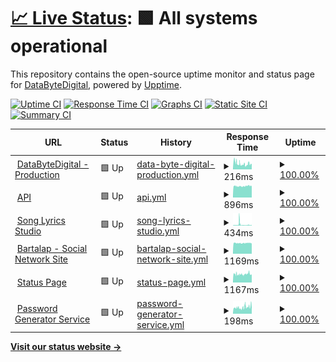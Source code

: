 # [📈 Live Status](https://status1.databytedigital.com): <!--live status--> **🟩 All systems operational**

This repository contains the open-source uptime monitor and status page for [DataByteDigital](https://databytedigital.com), powered by [Upptime](https://github.com/upptime/upptime).

[![Uptime CI](https://github.com/DataByteDigital/status.databytedigital.com/workflows/Uptime%20CI/badge.svg)](https://github.com/DataByteDigital/status.databytedigital.com/actions?query=workflow%3A%22Uptime+CI%22)
[![Response Time CI](https://github.com/DataByteDigital/status.databytedigital.com/workflows/Response%20Time%20CI/badge.svg)](https://github.com/DataByteDigital/status.databytedigital.com/actions?query=workflow%3A%22Response+Time+CI%22)
[![Graphs CI](https://github.com/DataByteDigital/status.databytedigital.com/workflows/Graphs%20CI/badge.svg)](https://github.com/DataByteDigital/status.databytedigital.com/actions?query=workflow%3A%22Graphs+CI%22)
[![Static Site CI](https://github.com/DataByteDigital/status.databytedigital.com/workflows/Static%20Site%20CI/badge.svg)](https://github.com/DataByteDigital/status.databytedigital.com/actions?query=workflow%3A%22Static+Site+CI%22)
[![Summary CI](https://github.com/DataByteDigital/status.databytedigital.com/workflows/Summary%20CI/badge.svg)](https://github.com/DataByteDigital/status.databytedigital.com/actions?query=workflow%3A%22Summary+CI%22)

<!--
With [Upptime](https://upptime.js.org), you can get your own unlimited and free uptime monitor and status page, powered entirely by a GitHub repository. We use [Issues](https://github.com/DataByteDigital/status.databytedigital.com/issues) as incident reports, [Actions](https://github.com/DataByteDigital/status.databytedigital.com/actions) as uptime monitors, and [Pages](https://status1.databytedigital.com) for the status page.
-->
<!--start: status pages-->
<!-- This summary is generated by Upptime (https://github.com/upptime/upptime) -->
<!-- Do not edit this manually, your changes will be overwritten -->
<!-- prettier-ignore -->
| URL | Status | History | Response Time | Uptime |
| --- | ------ | ------- | ------------- | ------ |
| <img alt="" src="https://icons.duckduckgo.com/ip3/databytedigital.com.ico" height="13"> [DataByteDigital - Production](https://databytedigital.com) | 🟩 Up | [data-byte-digital-production.yml](https://github.com/DataByteDigital/status.databytedigital.com/commits/HEAD/history/data-byte-digital-production.yml) | <details><summary><img alt="Response time graph" src="./graphs/data-byte-digital-production/response-time-week.png" height="20"> 216ms</summary><br><a href="https://DataByteDigital.github.io/status.databytedigital.com/history/data-byte-digital-production"><img alt="Response time 195" src="https://img.shields.io/endpoint?url=https%3A%2F%2Fraw.githubusercontent.com%2FDataByteDigital%2Fstatus.databytedigital.com%2FHEAD%2Fapi%2Fdata-byte-digital-production%2Fresponse-time.json"></a><br><a href="https://DataByteDigital.github.io/status.databytedigital.com/history/data-byte-digital-production"><img alt="24-hour response time 186" src="https://img.shields.io/endpoint?url=https%3A%2F%2Fraw.githubusercontent.com%2FDataByteDigital%2Fstatus.databytedigital.com%2FHEAD%2Fapi%2Fdata-byte-digital-production%2Fresponse-time-day.json"></a><br><a href="https://DataByteDigital.github.io/status.databytedigital.com/history/data-byte-digital-production"><img alt="7-day response time 216" src="https://img.shields.io/endpoint?url=https%3A%2F%2Fraw.githubusercontent.com%2FDataByteDigital%2Fstatus.databytedigital.com%2FHEAD%2Fapi%2Fdata-byte-digital-production%2Fresponse-time-week.json"></a><br><a href="https://DataByteDigital.github.io/status.databytedigital.com/history/data-byte-digital-production"><img alt="30-day response time 204" src="https://img.shields.io/endpoint?url=https%3A%2F%2Fraw.githubusercontent.com%2FDataByteDigital%2Fstatus.databytedigital.com%2FHEAD%2Fapi%2Fdata-byte-digital-production%2Fresponse-time-month.json"></a><br><a href="https://DataByteDigital.github.io/status.databytedigital.com/history/data-byte-digital-production"><img alt="1-year response time 198" src="https://img.shields.io/endpoint?url=https%3A%2F%2Fraw.githubusercontent.com%2FDataByteDigital%2Fstatus.databytedigital.com%2FHEAD%2Fapi%2Fdata-byte-digital-production%2Fresponse-time-year.json"></a></details> | <details><summary><a href="https://DataByteDigital.github.io/status.databytedigital.com/history/data-byte-digital-production">100.00%</a></summary><a href="https://DataByteDigital.github.io/status.databytedigital.com/history/data-byte-digital-production"><img alt="All-time uptime 100.00%" src="https://img.shields.io/endpoint?url=https%3A%2F%2Fraw.githubusercontent.com%2FDataByteDigital%2Fstatus.databytedigital.com%2FHEAD%2Fapi%2Fdata-byte-digital-production%2Fuptime.json"></a><br><a href="https://DataByteDigital.github.io/status.databytedigital.com/history/data-byte-digital-production"><img alt="24-hour uptime 100.00%" src="https://img.shields.io/endpoint?url=https%3A%2F%2Fraw.githubusercontent.com%2FDataByteDigital%2Fstatus.databytedigital.com%2FHEAD%2Fapi%2Fdata-byte-digital-production%2Fuptime-day.json"></a><br><a href="https://DataByteDigital.github.io/status.databytedigital.com/history/data-byte-digital-production"><img alt="7-day uptime 100.00%" src="https://img.shields.io/endpoint?url=https%3A%2F%2Fraw.githubusercontent.com%2FDataByteDigital%2Fstatus.databytedigital.com%2FHEAD%2Fapi%2Fdata-byte-digital-production%2Fuptime-week.json"></a><br><a href="https://DataByteDigital.github.io/status.databytedigital.com/history/data-byte-digital-production"><img alt="30-day uptime 100.00%" src="https://img.shields.io/endpoint?url=https%3A%2F%2Fraw.githubusercontent.com%2FDataByteDigital%2Fstatus.databytedigital.com%2FHEAD%2Fapi%2Fdata-byte-digital-production%2Fuptime-month.json"></a><br><a href="https://DataByteDigital.github.io/status.databytedigital.com/history/data-byte-digital-production"><img alt="1-year uptime 100.00%" src="https://img.shields.io/endpoint?url=https%3A%2F%2Fraw.githubusercontent.com%2FDataByteDigital%2Fstatus.databytedigital.com%2FHEAD%2Fapi%2Fdata-byte-digital-production%2Fuptime-year.json"></a></details>
| <img alt="" src="https://api.databytedigital.com/images/api.png" height="13"> [API](https://api.databytedigital.com) | 🟩 Up | [api.yml](https://github.com/DataByteDigital/status.databytedigital.com/commits/HEAD/history/api.yml) | <details><summary><img alt="Response time graph" src="./graphs/api/response-time-week.png" height="20"> 896ms</summary><br><a href="https://DataByteDigital.github.io/status.databytedigital.com/history/api"><img alt="Response time 237" src="https://img.shields.io/endpoint?url=https%3A%2F%2Fraw.githubusercontent.com%2FDataByteDigital%2Fstatus.databytedigital.com%2FHEAD%2Fapi%2Fapi%2Fresponse-time.json"></a><br><a href="https://DataByteDigital.github.io/status.databytedigital.com/history/api"><img alt="24-hour response time 898" src="https://img.shields.io/endpoint?url=https%3A%2F%2Fraw.githubusercontent.com%2FDataByteDigital%2Fstatus.databytedigital.com%2FHEAD%2Fapi%2Fapi%2Fresponse-time-day.json"></a><br><a href="https://DataByteDigital.github.io/status.databytedigital.com/history/api"><img alt="7-day response time 896" src="https://img.shields.io/endpoint?url=https%3A%2F%2Fraw.githubusercontent.com%2FDataByteDigital%2Fstatus.databytedigital.com%2FHEAD%2Fapi%2Fapi%2Fresponse-time-week.json"></a><br><a href="https://DataByteDigital.github.io/status.databytedigital.com/history/api"><img alt="30-day response time 618" src="https://img.shields.io/endpoint?url=https%3A%2F%2Fraw.githubusercontent.com%2FDataByteDigital%2Fstatus.databytedigital.com%2FHEAD%2Fapi%2Fapi%2Fresponse-time-month.json"></a><br><a href="https://DataByteDigital.github.io/status.databytedigital.com/history/api"><img alt="1-year response time 243" src="https://img.shields.io/endpoint?url=https%3A%2F%2Fraw.githubusercontent.com%2FDataByteDigital%2Fstatus.databytedigital.com%2FHEAD%2Fapi%2Fapi%2Fresponse-time-year.json"></a></details> | <details><summary><a href="https://DataByteDigital.github.io/status.databytedigital.com/history/api">100.00%</a></summary><a href="https://DataByteDigital.github.io/status.databytedigital.com/history/api"><img alt="All-time uptime 100.00%" src="https://img.shields.io/endpoint?url=https%3A%2F%2Fraw.githubusercontent.com%2FDataByteDigital%2Fstatus.databytedigital.com%2FHEAD%2Fapi%2Fapi%2Fuptime.json"></a><br><a href="https://DataByteDigital.github.io/status.databytedigital.com/history/api"><img alt="24-hour uptime 100.00%" src="https://img.shields.io/endpoint?url=https%3A%2F%2Fraw.githubusercontent.com%2FDataByteDigital%2Fstatus.databytedigital.com%2FHEAD%2Fapi%2Fapi%2Fuptime-day.json"></a><br><a href="https://DataByteDigital.github.io/status.databytedigital.com/history/api"><img alt="7-day uptime 100.00%" src="https://img.shields.io/endpoint?url=https%3A%2F%2Fraw.githubusercontent.com%2FDataByteDigital%2Fstatus.databytedigital.com%2FHEAD%2Fapi%2Fapi%2Fuptime-week.json"></a><br><a href="https://DataByteDigital.github.io/status.databytedigital.com/history/api"><img alt="30-day uptime 100.00%" src="https://img.shields.io/endpoint?url=https%3A%2F%2Fraw.githubusercontent.com%2FDataByteDigital%2Fstatus.databytedigital.com%2FHEAD%2Fapi%2Fapi%2Fuptime-month.json"></a><br><a href="https://DataByteDigital.github.io/status.databytedigital.com/history/api"><img alt="1-year uptime 100.00%" src="https://img.shields.io/endpoint?url=https%3A%2F%2Fraw.githubusercontent.com%2FDataByteDigital%2Fstatus.databytedigital.com%2FHEAD%2Fapi%2Fapi%2Fuptime-year.json"></a></details>
| <img alt="" src="https://icons.duckduckgo.com/ip3/songlyrics.databytedigital.com.ico" height="13"> [Song Lyrics Studio](https://songlyrics.databytedigital.com) | 🟩 Up | [song-lyrics-studio.yml](https://github.com/DataByteDigital/status.databytedigital.com/commits/HEAD/history/song-lyrics-studio.yml) | <details><summary><img alt="Response time graph" src="./graphs/song-lyrics-studio/response-time-week.png" height="20"> 434ms</summary><br><a href="https://DataByteDigital.github.io/status.databytedigital.com/history/song-lyrics-studio"><img alt="Response time 202" src="https://img.shields.io/endpoint?url=https%3A%2F%2Fraw.githubusercontent.com%2FDataByteDigital%2Fstatus.databytedigital.com%2FHEAD%2Fapi%2Fsong-lyrics-studio%2Fresponse-time.json"></a><br><a href="https://DataByteDigital.github.io/status.databytedigital.com/history/song-lyrics-studio"><img alt="24-hour response time 185" src="https://img.shields.io/endpoint?url=https%3A%2F%2Fraw.githubusercontent.com%2FDataByteDigital%2Fstatus.databytedigital.com%2FHEAD%2Fapi%2Fsong-lyrics-studio%2Fresponse-time-day.json"></a><br><a href="https://DataByteDigital.github.io/status.databytedigital.com/history/song-lyrics-studio"><img alt="7-day response time 434" src="https://img.shields.io/endpoint?url=https%3A%2F%2Fraw.githubusercontent.com%2FDataByteDigital%2Fstatus.databytedigital.com%2FHEAD%2Fapi%2Fsong-lyrics-studio%2Fresponse-time-week.json"></a><br><a href="https://DataByteDigital.github.io/status.databytedigital.com/history/song-lyrics-studio"><img alt="30-day response time 257" src="https://img.shields.io/endpoint?url=https%3A%2F%2Fraw.githubusercontent.com%2FDataByteDigital%2Fstatus.databytedigital.com%2FHEAD%2Fapi%2Fsong-lyrics-studio%2Fresponse-time-month.json"></a><br><a href="https://DataByteDigital.github.io/status.databytedigital.com/history/song-lyrics-studio"><img alt="1-year response time 206" src="https://img.shields.io/endpoint?url=https%3A%2F%2Fraw.githubusercontent.com%2FDataByteDigital%2Fstatus.databytedigital.com%2FHEAD%2Fapi%2Fsong-lyrics-studio%2Fresponse-time-year.json"></a></details> | <details><summary><a href="https://DataByteDigital.github.io/status.databytedigital.com/history/song-lyrics-studio">100.00%</a></summary><a href="https://DataByteDigital.github.io/status.databytedigital.com/history/song-lyrics-studio"><img alt="All-time uptime 100.00%" src="https://img.shields.io/endpoint?url=https%3A%2F%2Fraw.githubusercontent.com%2FDataByteDigital%2Fstatus.databytedigital.com%2FHEAD%2Fapi%2Fsong-lyrics-studio%2Fuptime.json"></a><br><a href="https://DataByteDigital.github.io/status.databytedigital.com/history/song-lyrics-studio"><img alt="24-hour uptime 100.00%" src="https://img.shields.io/endpoint?url=https%3A%2F%2Fraw.githubusercontent.com%2FDataByteDigital%2Fstatus.databytedigital.com%2FHEAD%2Fapi%2Fsong-lyrics-studio%2Fuptime-day.json"></a><br><a href="https://DataByteDigital.github.io/status.databytedigital.com/history/song-lyrics-studio"><img alt="7-day uptime 100.00%" src="https://img.shields.io/endpoint?url=https%3A%2F%2Fraw.githubusercontent.com%2FDataByteDigital%2Fstatus.databytedigital.com%2FHEAD%2Fapi%2Fsong-lyrics-studio%2Fuptime-week.json"></a><br><a href="https://DataByteDigital.github.io/status.databytedigital.com/history/song-lyrics-studio"><img alt="30-day uptime 100.00%" src="https://img.shields.io/endpoint?url=https%3A%2F%2Fraw.githubusercontent.com%2FDataByteDigital%2Fstatus.databytedigital.com%2FHEAD%2Fapi%2Fsong-lyrics-studio%2Fuptime-month.json"></a><br><a href="https://DataByteDigital.github.io/status.databytedigital.com/history/song-lyrics-studio"><img alt="1-year uptime 100.00%" src="https://img.shields.io/endpoint?url=https%3A%2F%2Fraw.githubusercontent.com%2FDataByteDigital%2Fstatus.databytedigital.com%2FHEAD%2Fapi%2Fsong-lyrics-studio%2Fuptime-year.json"></a></details>
| <img alt="" src="https://icons.duckduckgo.com/ip3/bartalap.databytedigital.com.ico" height="13"> [Bartalap - Social Network Site](https://bartalap.databytedigital.com) | 🟩 Up | [bartalap-social-network-site.yml](https://github.com/DataByteDigital/status.databytedigital.com/commits/HEAD/history/bartalap-social-network-site.yml) | <details><summary><img alt="Response time graph" src="./graphs/bartalap-social-network-site/response-time-week.png" height="20"> 1169ms</summary><br><a href="https://DataByteDigital.github.io/status.databytedigital.com/history/bartalap-social-network-site"><img alt="Response time 1064" src="https://img.shields.io/endpoint?url=https%3A%2F%2Fraw.githubusercontent.com%2FDataByteDigital%2Fstatus.databytedigital.com%2FHEAD%2Fapi%2Fbartalap-social-network-site%2Fresponse-time.json"></a><br><a href="https://DataByteDigital.github.io/status.databytedigital.com/history/bartalap-social-network-site"><img alt="24-hour response time 1173" src="https://img.shields.io/endpoint?url=https%3A%2F%2Fraw.githubusercontent.com%2FDataByteDigital%2Fstatus.databytedigital.com%2FHEAD%2Fapi%2Fbartalap-social-network-site%2Fresponse-time-day.json"></a><br><a href="https://DataByteDigital.github.io/status.databytedigital.com/history/bartalap-social-network-site"><img alt="7-day response time 1169" src="https://img.shields.io/endpoint?url=https%3A%2F%2Fraw.githubusercontent.com%2FDataByteDigital%2Fstatus.databytedigital.com%2FHEAD%2Fapi%2Fbartalap-social-network-site%2Fresponse-time-week.json"></a><br><a href="https://DataByteDigital.github.io/status.databytedigital.com/history/bartalap-social-network-site"><img alt="30-day response time 1111" src="https://img.shields.io/endpoint?url=https%3A%2F%2Fraw.githubusercontent.com%2FDataByteDigital%2Fstatus.databytedigital.com%2FHEAD%2Fapi%2Fbartalap-social-network-site%2Fresponse-time-month.json"></a><br><a href="https://DataByteDigital.github.io/status.databytedigital.com/history/bartalap-social-network-site"><img alt="1-year response time 1053" src="https://img.shields.io/endpoint?url=https%3A%2F%2Fraw.githubusercontent.com%2FDataByteDigital%2Fstatus.databytedigital.com%2FHEAD%2Fapi%2Fbartalap-social-network-site%2Fresponse-time-year.json"></a></details> | <details><summary><a href="https://DataByteDigital.github.io/status.databytedigital.com/history/bartalap-social-network-site">100.00%</a></summary><a href="https://DataByteDigital.github.io/status.databytedigital.com/history/bartalap-social-network-site"><img alt="All-time uptime 97.14%" src="https://img.shields.io/endpoint?url=https%3A%2F%2Fraw.githubusercontent.com%2FDataByteDigital%2Fstatus.databytedigital.com%2FHEAD%2Fapi%2Fbartalap-social-network-site%2Fuptime.json"></a><br><a href="https://DataByteDigital.github.io/status.databytedigital.com/history/bartalap-social-network-site"><img alt="24-hour uptime 100.00%" src="https://img.shields.io/endpoint?url=https%3A%2F%2Fraw.githubusercontent.com%2FDataByteDigital%2Fstatus.databytedigital.com%2FHEAD%2Fapi%2Fbartalap-social-network-site%2Fuptime-day.json"></a><br><a href="https://DataByteDigital.github.io/status.databytedigital.com/history/bartalap-social-network-site"><img alt="7-day uptime 100.00%" src="https://img.shields.io/endpoint?url=https%3A%2F%2Fraw.githubusercontent.com%2FDataByteDigital%2Fstatus.databytedigital.com%2FHEAD%2Fapi%2Fbartalap-social-network-site%2Fuptime-week.json"></a><br><a href="https://DataByteDigital.github.io/status.databytedigital.com/history/bartalap-social-network-site"><img alt="30-day uptime 100.00%" src="https://img.shields.io/endpoint?url=https%3A%2F%2Fraw.githubusercontent.com%2FDataByteDigital%2Fstatus.databytedigital.com%2FHEAD%2Fapi%2Fbartalap-social-network-site%2Fuptime-month.json"></a><br><a href="https://DataByteDigital.github.io/status.databytedigital.com/history/bartalap-social-network-site"><img alt="1-year uptime 96.00%" src="https://img.shields.io/endpoint?url=https%3A%2F%2Fraw.githubusercontent.com%2FDataByteDigital%2Fstatus.databytedigital.com%2FHEAD%2Fapi%2Fbartalap-social-network-site%2Fuptime-year.json"></a></details>
| <img alt="" src="https://databytedigital.com/logo.png" height="13"> [Status Page](https://status.databytedigital.com) | 🟩 Up | [status-page.yml](https://github.com/DataByteDigital/status.databytedigital.com/commits/HEAD/history/status-page.yml) | <details><summary><img alt="Response time graph" src="./graphs/status-page/response-time-week.png" height="20"> 1167ms</summary><br><a href="https://DataByteDigital.github.io/status.databytedigital.com/history/status-page"><img alt="Response time 1155" src="https://img.shields.io/endpoint?url=https%3A%2F%2Fraw.githubusercontent.com%2FDataByteDigital%2Fstatus.databytedigital.com%2FHEAD%2Fapi%2Fstatus-page%2Fresponse-time.json"></a><br><a href="https://DataByteDigital.github.io/status.databytedigital.com/history/status-page"><img alt="24-hour response time 1102" src="https://img.shields.io/endpoint?url=https%3A%2F%2Fraw.githubusercontent.com%2FDataByteDigital%2Fstatus.databytedigital.com%2FHEAD%2Fapi%2Fstatus-page%2Fresponse-time-day.json"></a><br><a href="https://DataByteDigital.github.io/status.databytedigital.com/history/status-page"><img alt="7-day response time 1167" src="https://img.shields.io/endpoint?url=https%3A%2F%2Fraw.githubusercontent.com%2FDataByteDigital%2Fstatus.databytedigital.com%2FHEAD%2Fapi%2Fstatus-page%2Fresponse-time-week.json"></a><br><a href="https://DataByteDigital.github.io/status.databytedigital.com/history/status-page"><img alt="30-day response time 1086" src="https://img.shields.io/endpoint?url=https%3A%2F%2Fraw.githubusercontent.com%2FDataByteDigital%2Fstatus.databytedigital.com%2FHEAD%2Fapi%2Fstatus-page%2Fresponse-time-month.json"></a><br><a href="https://DataByteDigital.github.io/status.databytedigital.com/history/status-page"><img alt="1-year response time 1147" src="https://img.shields.io/endpoint?url=https%3A%2F%2Fraw.githubusercontent.com%2FDataByteDigital%2Fstatus.databytedigital.com%2FHEAD%2Fapi%2Fstatus-page%2Fresponse-time-year.json"></a></details> | <details><summary><a href="https://DataByteDigital.github.io/status.databytedigital.com/history/status-page">100.00%</a></summary><a href="https://DataByteDigital.github.io/status.databytedigital.com/history/status-page"><img alt="All-time uptime 95.92%" src="https://img.shields.io/endpoint?url=https%3A%2F%2Fraw.githubusercontent.com%2FDataByteDigital%2Fstatus.databytedigital.com%2FHEAD%2Fapi%2Fstatus-page%2Fuptime.json"></a><br><a href="https://DataByteDigital.github.io/status.databytedigital.com/history/status-page"><img alt="24-hour uptime 100.00%" src="https://img.shields.io/endpoint?url=https%3A%2F%2Fraw.githubusercontent.com%2FDataByteDigital%2Fstatus.databytedigital.com%2FHEAD%2Fapi%2Fstatus-page%2Fuptime-day.json"></a><br><a href="https://DataByteDigital.github.io/status.databytedigital.com/history/status-page"><img alt="7-day uptime 100.00%" src="https://img.shields.io/endpoint?url=https%3A%2F%2Fraw.githubusercontent.com%2FDataByteDigital%2Fstatus.databytedigital.com%2FHEAD%2Fapi%2Fstatus-page%2Fuptime-week.json"></a><br><a href="https://DataByteDigital.github.io/status.databytedigital.com/history/status-page"><img alt="30-day uptime 100.00%" src="https://img.shields.io/endpoint?url=https%3A%2F%2Fraw.githubusercontent.com%2FDataByteDigital%2Fstatus.databytedigital.com%2FHEAD%2Fapi%2Fstatus-page%2Fuptime-month.json"></a><br><a href="https://DataByteDigital.github.io/status.databytedigital.com/history/status-page"><img alt="1-year uptime 94.00%" src="https://img.shields.io/endpoint?url=https%3A%2F%2Fraw.githubusercontent.com%2FDataByteDigital%2Fstatus.databytedigital.com%2FHEAD%2Fapi%2Fstatus-page%2Fuptime-year.json"></a></details>
| <img alt="" src="https://icons.duckduckgo.com/ip3/passwordgenerator.databytedigital.com.ico" height="13"> [Password Generator Service](https://passwordgenerator.databytedigital.com) | 🟩 Up | [password-generator-service.yml](https://github.com/DataByteDigital/status.databytedigital.com/commits/HEAD/history/password-generator-service.yml) | <details><summary><img alt="Response time graph" src="./graphs/password-generator-service/response-time-week.png" height="20"> 198ms</summary><br><a href="https://DataByteDigital.github.io/status.databytedigital.com/history/password-generator-service"><img alt="Response time 195" src="https://img.shields.io/endpoint?url=https%3A%2F%2Fraw.githubusercontent.com%2FDataByteDigital%2Fstatus.databytedigital.com%2FHEAD%2Fapi%2Fpassword-generator-service%2Fresponse-time.json"></a><br><a href="https://DataByteDigital.github.io/status.databytedigital.com/history/password-generator-service"><img alt="24-hour response time 231" src="https://img.shields.io/endpoint?url=https%3A%2F%2Fraw.githubusercontent.com%2FDataByteDigital%2Fstatus.databytedigital.com%2FHEAD%2Fapi%2Fpassword-generator-service%2Fresponse-time-day.json"></a><br><a href="https://DataByteDigital.github.io/status.databytedigital.com/history/password-generator-service"><img alt="7-day response time 198" src="https://img.shields.io/endpoint?url=https%3A%2F%2Fraw.githubusercontent.com%2FDataByteDigital%2Fstatus.databytedigital.com%2FHEAD%2Fapi%2Fpassword-generator-service%2Fresponse-time-week.json"></a><br><a href="https://DataByteDigital.github.io/status.databytedigital.com/history/password-generator-service"><img alt="30-day response time 197" src="https://img.shields.io/endpoint?url=https%3A%2F%2Fraw.githubusercontent.com%2FDataByteDigital%2Fstatus.databytedigital.com%2FHEAD%2Fapi%2Fpassword-generator-service%2Fresponse-time-month.json"></a><br><a href="https://DataByteDigital.github.io/status.databytedigital.com/history/password-generator-service"><img alt="1-year response time 199" src="https://img.shields.io/endpoint?url=https%3A%2F%2Fraw.githubusercontent.com%2FDataByteDigital%2Fstatus.databytedigital.com%2FHEAD%2Fapi%2Fpassword-generator-service%2Fresponse-time-year.json"></a></details> | <details><summary><a href="https://DataByteDigital.github.io/status.databytedigital.com/history/password-generator-service">100.00%</a></summary><a href="https://DataByteDigital.github.io/status.databytedigital.com/history/password-generator-service"><img alt="All-time uptime 100.00%" src="https://img.shields.io/endpoint?url=https%3A%2F%2Fraw.githubusercontent.com%2FDataByteDigital%2Fstatus.databytedigital.com%2FHEAD%2Fapi%2Fpassword-generator-service%2Fuptime.json"></a><br><a href="https://DataByteDigital.github.io/status.databytedigital.com/history/password-generator-service"><img alt="24-hour uptime 100.00%" src="https://img.shields.io/endpoint?url=https%3A%2F%2Fraw.githubusercontent.com%2FDataByteDigital%2Fstatus.databytedigital.com%2FHEAD%2Fapi%2Fpassword-generator-service%2Fuptime-day.json"></a><br><a href="https://DataByteDigital.github.io/status.databytedigital.com/history/password-generator-service"><img alt="7-day uptime 100.00%" src="https://img.shields.io/endpoint?url=https%3A%2F%2Fraw.githubusercontent.com%2FDataByteDigital%2Fstatus.databytedigital.com%2FHEAD%2Fapi%2Fpassword-generator-service%2Fuptime-week.json"></a><br><a href="https://DataByteDigital.github.io/status.databytedigital.com/history/password-generator-service"><img alt="30-day uptime 100.00%" src="https://img.shields.io/endpoint?url=https%3A%2F%2Fraw.githubusercontent.com%2FDataByteDigital%2Fstatus.databytedigital.com%2FHEAD%2Fapi%2Fpassword-generator-service%2Fuptime-month.json"></a><br><a href="https://DataByteDigital.github.io/status.databytedigital.com/history/password-generator-service"><img alt="1-year uptime 100.00%" src="https://img.shields.io/endpoint?url=https%3A%2F%2Fraw.githubusercontent.com%2FDataByteDigital%2Fstatus.databytedigital.com%2FHEAD%2Fapi%2Fpassword-generator-service%2Fuptime-year.json"></a></details>

<!--end: status pages-->

[**Visit our status website →**](https://status.databytedigital.com)

<!--
## 📄 License

- Powered by: [Upptime](https://github.com/upptime/upptime)
- Code: [MIT](./LICENSE) © [DataByteDigital](https://databytedigital.com)
- Data in the `./history` directory: [Open Database License](https://opendatacommons.org/licenses/odbl/1-0/)
-->
